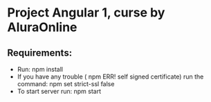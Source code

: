 # Project Angular 1, curse by AluraOnline

## Requirements:
* Run: npm install
* If you have any trouble ( npm ERR! self signed certificate) run the command: npm set strict-ssl false
* To start server run: npm start
